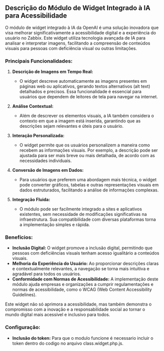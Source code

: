 ## Descrição do Módulo de Widget Integrado à IA para Acessibilidade

O módulo de widget integrado à IA da OpenAI é uma solução inovadora que visa melhorar significativamente a acessibilidade digital e a experiência do usuário no Zabbix. Este widget utiliza tecnologia avançada de IA para analisar e interpretar imagens, facilitando a compreensão de conteúdos visuais para pessoas com deficiência visual ou outras limitações.

### Principais Funcionalidades:

1. **Descrição de Imagens em Tempo Real:**
   - O widget descreve automaticamente as imagens presentes em páginas web ou aplicativos, gerando textos alternativos (alt text) detalhados e precisos. Essa funcionalidade é essencial para usuários que dependem de leitores de tela para navegar na internet.

2. **Análise Contextual:**
   - Além de descrever os elementos visuais, a IA também considera o contexto em que a imagem está inserida, garantindo que as descrições sejam relevantes e úteis para o usuário.

3. **Interação Personalizada:**
   - O widget permite que os usuários personalizem a maneira como recebem as informações visuais. Por exemplo, a descrição pode ser ajustada para ser mais breve ou mais detalhada, de acordo com as necessidades individuais.

4. **Conversão de Imagens em Dados:**
   - Para usuários que preferem uma abordagem mais técnica, o widget pode converter gráficos, tabelas e outras representações visuais em dados estruturados, facilitando a análise de informações complexas.

5. **Integração Fluida:**
   - O módulo pode ser facilmente integrado a sites e aplicativos existentes, sem necessidade de modificações significativas na infraestrutura. Sua compatibilidade com diversas plataformas torna a implementação simples e rápida.

### Benefícios:

- **Inclusão Digital:** O widget promove a inclusão digital, permitindo que pessoas com deficiências visuais tenham acesso igualitário a conteúdos visuais.
- **Melhoria da Experiência do Usuário:** Ao proporcionar descrições claras e contextualmente relevantes, a navegação se torna mais intuitiva e agradável para todos os usuários.
- **Conformidade com Normas de Acessibilidade:** A implementação deste módulo ajuda empresas e organizações a cumprir regulamentações e normas de acessibilidade, como o WCAG (Web Content Accessibility Guidelines).

Este widget não só aprimora a acessibilidade, mas também demonstra o compromisso com a inovação e a responsabilidade social ao tornar o mundo digital mais acessível e inclusivo para todos.


### Configuração:
- **Inclusão do token:** Para que o modulo funcione é necessario incluir o token dentro do codigo no arquivo class.widget.php.js.
